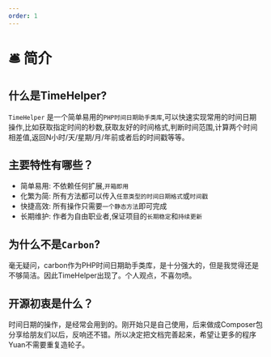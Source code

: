 ```yaml
---
order: 1
---
```


# 🛎️ 简介

## 什么是TimeHelper?

`TimeHelper` 是一个简单易用的`PHP时间日期助手类库`,可以快速实现常用的时间日期操作,比如获取指定时间的秒数,获取友好的时间格式,判断时间范围,计算两个时间相差值,返回N小时/天/星期/月/年前或者后的时间戳等等。

## 主要特性有哪些？

* 简单易用: 不依赖任何扩展,`开箱即用`
* 化繁为简: 所有方法都可以传入`任意类型的时间日期格式`或`时间戳`
* 快捷高效: 所有操作只需要`一个静态方法`即可完成
* 长期维护: 作者为自由职业者,保证项目的`长期稳定`和`持续更新`

## 为什么不是`Carbon`?

毫无疑问，carbon作为PHP时间日期助手类库，是十分强大的，但是我觉得还是不够简洁。因此TimeHelper出现了。个人观点，不喜勿喷。

## 开源初衷是什么？

时间日期的操作，是经常会用到的。刚开始只是自己使用，后来做成Composer包分享给朋友们以后，反响还不错。所以决定把文档完善起来，希望让更多的程序Yuan不需要重复造轮子。
